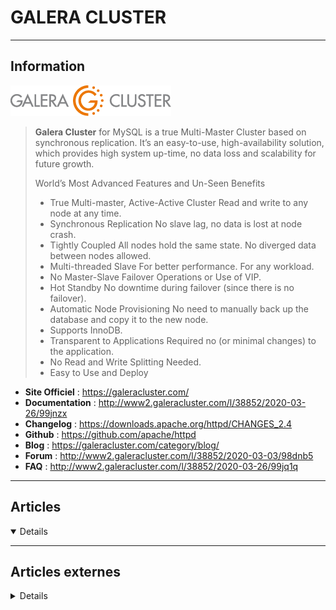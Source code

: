 # GALERA CLUSTER
----

## <i class="fa-solid fa-hashtag"></i> Information

![Logo](../../_media/bdd/galera_cluster/galera_cluster_logo.png ':size=250 :no-zoom')


> <i class="fa-solid fa-quote-left"></i> **Galera Cluster** for MySQL is  a true Multi-Master Cluster based on synchronous replication. It’s an easy-to-use, high-availability solution, which provides high system up-time, no data loss and scalability for future growth.
>
> World’s Most Advanced Features and Un-Seen Benefits
> - True Multi-master,  Active-Active Cluster Read and write to any node at any time.
> - Synchronous Replication No slave lag, no data is lost at node crash.
> - Tightly Coupled All nodes hold the same state. No diverged data between nodes allowed.
> - Multi-threaded Slave For better performance. For any workload.
> - No Master-Slave Failover Operations or Use of VIP.
> - Hot Standby No downtime during failover (since there is no failover).
> - Automatic Node Provisioning No need to manually back up the database and copy it to the new node.
> - Supports InnoDB.
> - Transparent to Applications Required no (or minimal changes) to the application.
> - No Read and Write Splitting Needed.
> - Easy to Use and Deploy <i class="fa-solid fa-quote-left fa-rotate-180"></i>


- <i class="fa-solid fa-globe"></i> **Site Officiel** : https://galeracluster.com/
- <i class="fa-solid fa-book"></i> **Documentation** : http://www2.galeracluster.com/l/38852/2020-03-26/99jnzx
- <i class="fa-solid fa-file-circle-question"></i> **Changelog** : https://downloads.apache.org/httpd/CHANGES_2.4
- <i class="fa-brands fa-github"></i> **Github** : https://github.com/apache/httpd
- <i class="fab fa-blogger-b"></i> **Blog** : https://galeracluster.com/category/blog/
- <i class="fas fa-comments"></i> **Forum** : http://www2.galeracluster.com/l/38852/2020-03-03/98dnb5
- <i class="far fa-question-circle"></i> **FAQ** : http://www2.galeracluster.com/l/38852/2020-03-26/99jq1q

---

## <i class="fa-regular fa-newspaper"></i> Articles

<details open>

</details>

---

## <i class="fa-solid fa-glasses"></i> Articles externes

<details>

- [Hybrid OLTP/Analytics Database Workloads in Galera Cluster Using Asynchronous Slaves](https://severalnines.com/database-blog/hybrid-oltpanalytics-database-workloads-galera-cluster-using-asynchronous-slaves)
- [High Availability on a Shoestring Budget - Deploying a Minimal Two Node MySQL Galera Cluster](https://severalnines.com/database-blog/high-availability-shoestring-budget-deploying-minimal-two-node-mysql-galera-cluster)
- [Using MySQL Galera Cluster Replication to Create a Geo-Distributed Cluster: Part One](https://severalnines.com/database-blog/using-mysql-galera-cluster-replication-create-geo-distributed-cluster-part-one)
- [Deploying MySQL Galera Cluster 4.0 onto Amazon AWS EC2](https://severalnines.com/database-blog/deploying-mysql-galera-cluster-40-amazon-aws-ec2)
- [Multi-Cloud Galera Cluster on AWS and Azure via Asynchronous Replication](https://severalnines.com/database-blog/multi-cloud-galera-cluster-aws-and-azure-asynchronous-replication)
- [Comment configurer un cluster Galera avec MySQL sur les serveurs Ubuntu 18.04](https://www.digitalocean.com/community/tutorials/how-to-configure-a-galera-cluster-with-mysql-on-ubuntu-18-04-servers-fr)
- [Convert Galera Node to Async Slave and Vice-Versa with Galera Cluster](https://dzone.com/articles/convert-galera-node-to-async-slave-and-vice-versa)
- [Multiple Data Center Setups Using Galera Cluster for MySQL or MariaDB](https://severalnines.com/blog/multiple-data-center-setups-using-galera-cluster-mysql-or-mariadb)
- [MariaDB Version Upgrade To 10.1.31 Breaks Galera Cluster](https://blog.pythian.com/mariadb-version-upgrade-10-1-31-breaks-galera-cluster/)
- [ClusterControl Tips & Tricks: MySQL Query Performance Tuning](https://severalnines.com/blog/clustercontrol-tips-tricks-mysql-query-performance-tuning)
- [Become a ClusterControl DBA - SSL Key Management and Encryption of MySQL Data in Transit](https://severalnines.com/blog/become-clustercontrol-dba-ssl-key-management-and-encryption-mysql-data-transit)
- [How to Schedule Database Backups with ClusterControl](https://severalnines.com/blog/how-to-schedule-database-backups-clustercontrol)
- [GaleraCluster / MariaDB - restaurer cluster BDD cassé](https://linuxfr.org/wiki/tuto-howto-ubuntu-debian-galeracluster-mariadb-restaurer-cluster-bdd-casse)

</details>